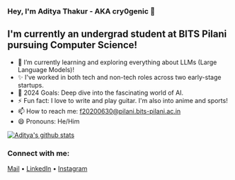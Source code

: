 ### Hey, I'm Aditya Thakur - AKA cry0genic 👋


## I'm currently an undergrad student at BITS Pilani pursuing Computer Science!

- 🌱 I’m currently learning and exploring everything about LLMs (Large Language Models)!
- ✨ I've worked in both tech and non-tech roles across two early-stage startups.
- 🥅 2024 Goals: Deep dive into the fascinating world of AI.
- ⚡ Fun fact: I love to write and play guitar. I'm also into anime and sports!
- 📫 How to reach me: f20200630@pilani.bits-pilani.ac.in
- 😄 Pronouns: He/Him

[![Aditya's github stats](https://github-readme-stats.vercel.app/api?username=cry0genic&theme=vision-friendly-dark&show_icons=true)](https://github.com/anuraghazra/github-readme-stats)


### Connect with me:

[Mail](mailto:f20200630@pilani.bits-pilani.ac.in) •
[LinkedIn](https://www.linkedin.com/in/aditya11-thakur/) •
[Instagram](https://www.instagram.com/aditya_11_/) 

<br />

